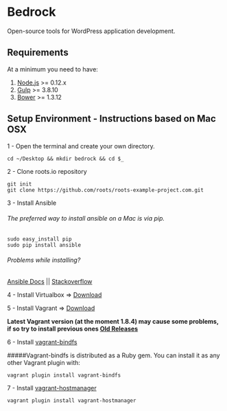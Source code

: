 # Bedrock
Open-source tools for WordPress application development.

## Requirements
At a minimum you need to have:

1. [Node.js](https://nodejs.org/en/download/) >= 0.12.x
2. [Gulp](https://github.com/gulpjs/gulp/blob/master/docs/getting-started.md) >= 3.8.10
3. [Bower](https://bower.io/#install-bower) >= 1.3.12

## Setup Environment - Instructions based on Mac OSX

1 - Open the terminal and create your own directory.
```
cd ~/Desktop && mkdir bedrock && cd $_
```

2 - Clone roots.io repository
```
git init
git clone https://github.com/roots/roots-example-project.com.git
```

3 - Install Ansible

###### The preferred way to install ansible on a Mac is via pip.
```
sudo easy_install pip
sudo pip install ansible
```

###### Problems while installing?

  [Ansible Docs](http://docs.ansible.com/ansible/intro_installation.html#latest-releases-on-mac-osx) ||
  [Stackoverflow](http://stackoverflow.com/questions/17271319/installing-pip-on-mac-os-x)

4 - Install Virtualbox => [Download](https://www.virtualbox.org/wiki/Downloads)

5 - Install Vagrant => [Download](https://www.vagrantup.com/downloads.html)

**Latest Vagrant version (at the moment 1.8.4) may cause some problems, if so try to install previous ones [Old Releases](https://releases.hashicorp.com/vagrant/)**

6 - Install [vagrant-bindfs](https://github.com/gael-ian/vagrant-bindfs)

#####Vagrant-bindfs is distributed as a Ruby gem. You can install it as any other Vagrant plugin with:
```
vagrant plugin install vagrant-bindfs
```

7 - Install [vagrant-hostmanager](https://github.com/devopsgroup-io/vagrant-hostmanager)

```
vagrant plugin install vagrant-hostmanager
```
